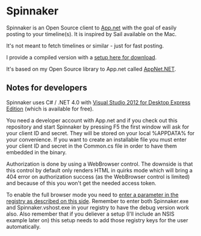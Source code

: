 Spinnaker
=========

Spinnaker is an Open Source client to [App.net](http://app.net) with the goal of easily posting to your timeline(s). It is inspired by Sail available on the Mac.

It's not meant to fetch timelines or similar - just for fast posting.

I provide a compiled version with a [setup here for download](http://www.li-ghun.de/Downloads/Spinnaker/app.publish/publish.htm).

It's based on my Open Source library to App.net called [AppNet.NET](https://github.com/liGhun/AppNet.NET).

## Notes for developers ##

Spinnaker uses C# / .NET 4.0 with [Visual Studio 2012 for Desktop Express Edition](http://www.microsoft.com/visualstudio/eng/products/visual-studio-express-for-windows-desktop) (which is available for free).

You need a developer account with App.net and if you check out this repository and start Spinnaker by pressing F5 the first window will ask for your client ID and secret. They will be stored on your local %APPDATA% for your convenience. If you want to create an installable file you must enter your client ID and secret in the Common.cs file in order to have them embedded in the binary.

Authorization is done by using a WebBrowser control. The downside is that this control by default only renders HTML in quirks mode which will bring a 404 error on authorization success (as the WebBrowser control is limited) and because of this you won't get the needed access token.

To enable the full browser mode you need to [enter a parameter in the registry as described on this side](http://www.west-wind.com/weblog/posts/2011/May/21/Web-Browser-Control-Specifying-the-IE-Version). Remember to enter both Spinnaker.exe and Spinnaker.vshost.exe in your registry to have the debug version work also. Also remember that if you deliever a setup (I'll include an NSIS example later on) this setup needs to add those registry keys for the user automatically.